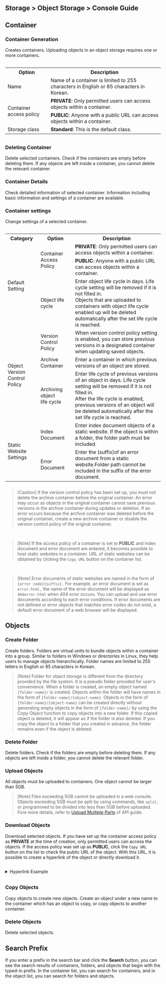 ## Storage > Object Storage > Console Guide

## Container
### Container Generation
Creates containers. Uploading objects in an object storage requires one or more containers.

<table class="it" style="padding-top: 15px; padding-bottom: 10px;">
  <tr>
    <th>Option</th>
    <th>Description</th>
  </tr>
  <tr>
    <td>Name</td>
    <td>Name of a container is limited to 255 characters in English or 85 characters in Korean.</td>
  </tr>
  <tr>
    <td rowspan="2">Container access policy</td>
    <td><b>PRIVATE</b>: Only permitted users can access objects within a container.</td>
  </tr>
  <tr>
    <td><b>PUBLIC</b>: Anyone with a public URL can access objects within a container.</td>
  </tr>
  <tr>
    <td>Storage class</td>
    <td><b>Standard</b>: This is the default class.</td>
  </tr>  
</table>

### Deleting Container
Delete selected containers. Check if the containers are empty before deleting them. If any objects are left inside a container, you cannot delete the relevant container.

### Container Details
Check detailed information of selected container. Information including basic information and settings of a container are available.

### Container settings
Change settings of a selected container.

<table class="it" style="padding-top: 15px; padding-bottom: 10px;">
  <tr>
    <th>Category</th>
    <th>Option</th>
    <th>Description</th>
  </tr>
  <tr>
    <td rowspan="3">Default Setting</td>
    <td rowspan="2">Container Access Policy</td>
    <td><b>PRIVATE</b>: Only permitted users can access objects within a container.</td>
  </tr>
  <tr>
    <td><b>PUBLIC</b>: Anyone with a public URL can access objects within a container.</td>
  </tr>
  <tr>
    <td>Object life cycle</td>
    <td>Enter object life cycle in days. Life cycle setting will be removed if it is not filled in.<br/>
    Objects that are uploaded to containers with object life cycle enabled up will be deleted automatically after the set life cycle is reached.</td>
  </tr>
  <tr>
    <td rowspan="3">Object<br/>Version Control Policy</td>
    <td>Version Control Policy</td>
    <td>When version control policy setting is enabled, you can store previous versions in a designated container when updating saved objects.</td>
  </tr>
  <tr>
    <td>Archive Container</td>
    <td>Enter a container in which previous versions of an object are stored.</td>
  </tr>
  <tr>
    <td>Archiving object<br/>life cycle</td>
    <td>Enter life cycle of previous versions of an object in days. Life cycle setting will be removed if it is not filled in.<br/>
    After the life cycle is enabled, previous versions of an object will be deleted automatically after the set life cycle is reached.</td>
  </tr>  
  <tr>
    <td rowspan="5">Static Website Settings</td>
    <td>Index Document</td>
    <td>Enter index document objects of a static website. If the object is within a folder, the folder path must be included.</td>
  </tr>
  <tr>
    <td>Error Document</td>
    <td>Enter the (suffix)of an error document from a static website.Folder path cannot be included in the suffix of the error document.</td>
  </tr>
</table>

> [Caution]
> If the version control policy has been set up, you must not delete the archive container before the original container. An error may occur as objects in the original container cannot save previous versions in the archive container during updates or deletion. If an error occurs because the archive container was deleted before the original container, create a new archive container or disable the version control policy of the original container.

<br/>

> [Note]
> If the access policy of a container is set to **PUBLIC** and index document and error document are entered, it becomes possible to host static websites in a container.
URL of static websites can be obtained by clicking the `Copy URL` button on the container list.

<br/>

> [Note]
> Error documents of static websites are named in the form of `{error code}{suffix}.` For example, an error document is set as `error.html,` the name of the error document will be displayed as `404error.html` when 404 error occurs. You can upload and use error documents according to each error conditions. If error documents are not defined or error objects that matches error codes do not exist, a default error document of a web browser will be displayed.


## Objects
### Create Folder
Create folders. Folders are virtual units to bundle objects within a container into a group. Similar to folders in Windows or directories in Linux, they help users to manage objects hierarchically. Folder names are limited to 255 letters in English or 85 characters in Korean.
> [Note]
> Folder for object storage is different from the directory provided by the file system. It is a pseudo folder provided for user's convenience. When a folder is created, an empty object named `{folder-name}/` is created. Objects within the folder will have names in the form of `{folder-name}/{object-name}`. Objects in the form of `{folder-name}/{object-name}` can be created directly without generating empty objects in the form of `{folder-name}/` by using the Copy Object function to copy objects into a new folder. If this copied object is deleted, it will appear as if the folder is also deleted. If you copy the object to a folder that you created in advance, the folder remains even if the object is deleted.

### Delete Folder
Delete folders. Check if the folders are empty before deleting them. If any objects are left inside a folder, you cannot delete the relevant folder.

### Upload Objects
All objects must be uploaded to containers. One object cannot be larger than 5GB.

> [Note]
> Files exceeding 5GB cannot be uploaded in a web console. Objects exceeding 5GB must be split by using commands, like  `split`, or programmed to be divided into less than 5GB before uploaded. Fore more details, refer to [Upload Multiple Parts](api-guide/#_10) of API guide.

### Download Objects
Download selected objects. If you have set up the container access policy as **PRIVATE** at the time of creation, only permitted users can access the objects. If the access policy was set up as **PUBLIC**, click the `Copy URL` button on the list to check the public URL of the object. With this URL, it is possible to create a hyperlink of the object or directly download it.

<details style="padding-top: 15px; padding-bottom: 10px;">
<summary>Hyperlink Example</summary>
<ul style="padding-left: 10px; padding-top: 10px;">
<li>Write Web Page</li>

```
# cat > index.html
<html>
<body> hello world!
<a href="https://api-storage.cloud.toast.com/v1/{account}/{container}/{object}">Download</a>
</body>
</html>
```

<li>Run web server using http module of Python3</li>
```
# python -m http.server
Serving HTTP on :: port 8000 (http://[::]:8000/) ...
```

<li>After accessing <b>http://localhost:8000</b> through a web browser click <b>Download</b> to confirm file is being downloaded properly</li>

</details>


### Copy Objects
Copy objects to create  new objects. Create an object under a new name to the container which has an object to copy, or copy objects to another container.


### Delete Objects
Delete selected objects.

## Search Prefix
If you enter a prefix in the search bar and click the **Search**  button, you can see the search results of containers, folders, and objects that begin with the typed-in prefix. In the container list, you can search for containers, and in the object list, you can search for folders and objects.
